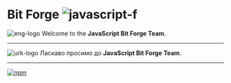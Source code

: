 # Bit Forge ![javascript-f]

[javascript-f]: https://img.shields.io/badge/JavaScript-%23323330.svg?style=flat&logo=javascript&logoColor=%23F7DF1E&cacheSeconds=3600
[eng-logo]: https://img.shields.io/badge/-eng-blue?style=flat-square&logo=googletranslate&logoColor=white&labelColor=grey&cacheSeconds=3600
[urk-logo]: https://img.shields.io/badge/-ukr-blue?style=flat-square&logo=googletranslate&logoColor=%23000000&labelColor=%23FFD800&color=%230056B9&cacheSeconds=3600

![eng-logo]
Welcome to the **JavaScript Bit Forge Team**.

---

![urk-logo]
Ласкаво просимо до **JavaScript Bit Forge Team**.

---

[npm]: https://img.shields.io/badge/NPM-CB3837.svg?style=for-the-badge&logo=npm&logoColor=fff&cacheSeconds=3600

[![npm]](https://www.npmjs.com/org/bit-forge)
